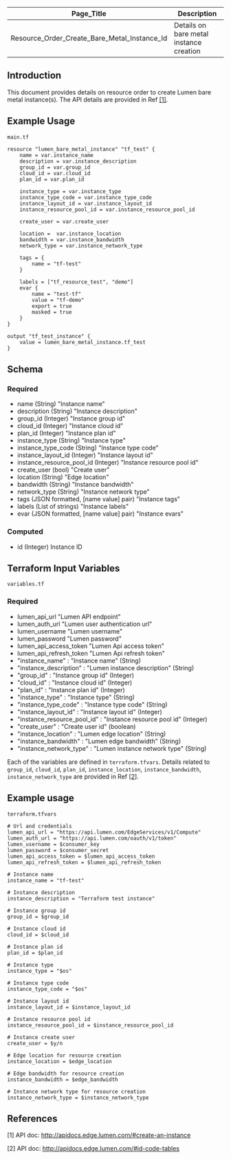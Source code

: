 | Page_Title      | Description                                 |
|-----------------|---------------------------------------------|
| Resource_Order_Create_Bare_Metal_Instance_Id  | Details on bare metal instance creation |

## Introduction
This document provides details on resource order to create Lumen bare metal instance(s). The API details are provided in Ref [[1]](#1).

## Example Usage
`main.tf`
```hcl
resource "lumen_bare_metal_instance" "tf_test" {
    name = var.instance_name
    description = var.instance_description
    group_id = var.group_id
    cloud_id = var.cloud_id
    plan_id = var.plan_id
    
    instance_type = var.instance_type
    instance_type_code = var.instance_type_code
    instance_layout_id = var.instance_layout_id
    instance_resource_pool_id = var.instance_resource_pool_id

    create_user = var.create_user

    location =  var.instance_location
    bandwidth = var.instance_bandwidth
    network_type = var.instance_network_type 

    tags = {
        name = "tf-test"
    }

    labels = ["tf_resource_test", "demo"]
    evar {
        name = "test-tf"
        value = "tf-demo"
        export = true
        masked = true
    }
}

output "tf_test_instance" {
    value = lumen_bare_metal_instance.tf_test
}
```

## Schema

### Required
- name (String) "Instance name"
- description (String) "Instance description"
- group_id (Integer) "Instance group id"
- cloud_id (Integer) "Instance cloud id"
- plan_id (Integer) "Instance plan id"
- instance_type (String) "Instance type"
- instance_type_code (String) "Instance type code"
- instance_layout_id (Integer) "Instance layout id"
- instance_resource_pool_id (Integer) "Instance resource pool id"
- create_user (bool) "Create user"
- location (String) "Edge location"
- bandwidth (String) "Instance bandwidth"
- network_type (String) "Instance network type"
- tags (JSON formatted, [name value] pair) "Instance tags"
- labels (List of strings) "Instance labels"
- evar (JSON formatted, [name value] pair) "Instance evars" 

### Computed
- id (Integer) Instance ID

## Terraform Input Variables
`variables.tf`
### Required
- lumen_api_url "Lumen API endpoint"
- lumen_auth_url "Lumen user authentication url"
- lumen_username "Lumen username"
- lumen_password "Lumen password"
- lumen_api_access_token "Lumen Api access token"
- lumen_api_refresh_token "Lumen Api refresh token"
- "instance_name" : "Instance name" (String)
- "instance_description" : "Lumen instance description" (String)
- "group_id" : "Instance group id" (Integer)
- "cloud_id" : "Instance cloud id" (Integer)
- "plan_id" : "Instance plan id" (Integer)
- "instance_type" : "Instance type" (String)
- "instance_type_code" : "Instance type code" (String)
- "instance_layout_id" : "Instance layout id" (Integer)
- "instance_resource_pool_id" : "Instance resource pool id" (Integer)
- "create_user" : "Create user id" (boolean)
- "instance_location" : "Lumen edge location" (String)
- "instance_bandwidth" : "Lumen edge bandwidth" (String)
- "instance_network_type" : "Lumen instance network type" (String)

Each of the variables are defined in `terraform.tfvars`. Details related to `group_id`, `cloud_id`, `plan_id`, `instance_location`, `instance_bandwidth`, `instance_network_type` are provided in Ref [[2]](#2).

## Example usage
`terraform.tfvars`
```hcl
# Url and credentials
lumen_api_url = "https://api.lumen.com/EdgeServices/v1/Compute"
lumen_auth_url = "https://api.lumen.com/oauth/v1/token"
lumen_username = $consumer_key
lumen_password = $consumer_secret
lumen_api_access_token = $lumen_api_access_token
lumen_api_refresh_token = $lumen_api_refresh_token

# Instance name
instance_name = "tf-test"

# Instance description
instance_description = "Terraform test instance"

# Instance group id
group_id = $group_id

# Instance cloud id
cloud_id = $cloud_id

# Instance plan id
plan_id = $plan_id

# Instance type
instance_type = "$os"

# Instance type code
instance_type_code = "$os"

# Instance layout id
instance_layout_id = $instance_layout_id

# Instance resource pool id
instance_resource_pool_id = $instance_resource_pool_id

# Instance create user
create_user = $y/n

# Edge location for resource creation
instance_location = $edge_location

# Edge bandwidth for resource creation
instance_bandwidth = $edge_bandwidth

# Instance network type for resource creation
instance_network_type = $instance_network_type
```

## References
<a id="1">[1]</a> API doc: http://apidocs.edge.lumen.com/#create-an-instance

<a id="2">[2]</a> API doc: http://apidocs.edge.lumen.com/#id-code-tables
